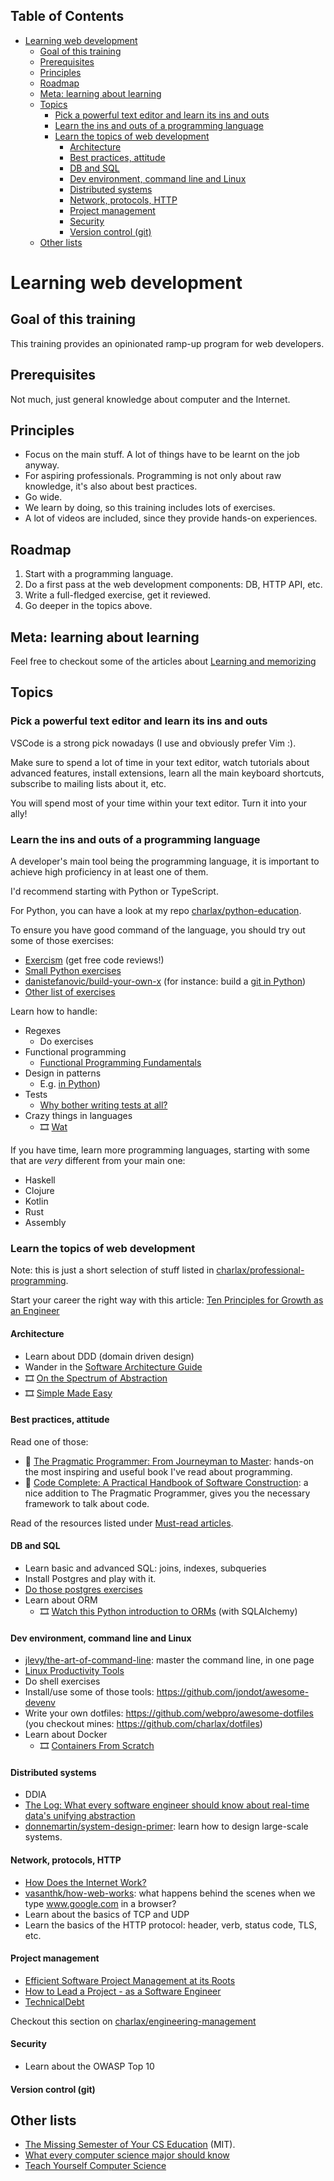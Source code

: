 <!-- START doctoc generated TOC please keep comment here to allow auto update -->
<!-- DON'T EDIT THIS SECTION, INSTEAD RE-RUN doctoc TO UPDATE -->
## Table of Contents

- [Learning web development](#learning-web-development)
  - [Goal of this training](#goal-of-this-training)
  - [Prerequisites](#prerequisites)
  - [Principles](#principles)
  - [Roadmap](#roadmap)
  - [Meta: learning about learning](#meta-learning-about-learning)
  - [Topics](#topics)
    - [Pick a powerful text editor and learn its ins and outs](#pick-a-powerful-text-editor-and-learn-its-ins-and-outs)
    - [Learn the ins and outs of a programming language](#learn-the-ins-and-outs-of-a-programming-language)
    - [Learn the topics of web development](#learn-the-topics-of-web-development)
      - [Architecture](#architecture)
      - [Best practices, attitude](#best-practices-attitude)
      - [DB and SQL](#db-and-sql)
      - [Dev environment, command line and Linux](#dev-environment-command-line-and-linux)
      - [Distributed systems](#distributed-systems)
      - [Network, protocols, HTTP](#network-protocols-http)
      - [Project management](#project-management)
      - [Security](#security)
      - [Version control (git)](#version-control-git)
  - [Other lists](#other-lists)

<!-- END doctoc generated TOC please keep comment here to allow auto update -->

<!--TOC-->

# Learning web development

## Goal of this training

This training provides an opinionated ramp-up program for web developers.

## Prerequisites

Not much, just general knowledge about computer and the Internet.

## Principles

- Focus on the main stuff. A lot of things have to be learnt on the job anyway.
- For aspiring professionals. Programming is not only about raw knowledge,
  it's also about best practices.
- Go wide.
- We learn by doing, so this training includes lots of exercises.
- A lot of videos are included, since they provide hands-on experiences.

## Roadmap

1. Start with a programming language.
2. Do a first pass at the web development components: DB, HTTP API, etc.
3. Write a full-fledged exercise, get it reviewed.
4. Go deeper in the topics above.

## Meta: learning about learning

Feel free to checkout some of the articles about [Learning and memorizing](https://github.com/charlax/professional-programming#learning--memorizing)

## Topics

### Pick a powerful text editor and learn its ins and outs

VSCode is a strong pick nowadays (I use and obviously prefer Vim :).

Make sure to spend a lot of time in your text editor, watch tutorials about
advanced features, install extensions, learn all the main keyboard shortcuts,
subscribe to mailing lists about it, etc.

You will spend most of your time within your text editor. Turn it into your
ally!

### Learn the ins and outs of a programming language

A developer's main tool being the programming language, it is important to
achieve high proficiency in at least one of them.

I'd recommend starting with Python or TypeScript.

For Python, you can have a look at my repo [charlax/python-education](https://github.com/charlax/python-education).

To ensure you have good command of the language, you should try out some of
those exercises:

- [Exercism](https://exercism.io/) (get free code reviews!)
- [Small Python exercises](https://github.com/charlax/python-education/tree/master/learning-python/exercises)
- [danistefanovic/build-your-own-x](https://github.com/danistefanovic/build-your-own-x) (for instance: build a [git in Python](https://wyag.thb.lt/))
- [Other list of exercises](https://github.com/charlax/python-education#exercises)

Learn how to handle:

- Regexes
    - Do exercises
- Functional programming
    - [Functional Programming Fundamentals](https://www.matthewgerstman.com/tech/functional-programming-fundamentals/)
- Design in patterns
    - E.g. [in Python](https://medium.com/@daniel.heller/ten-principles-for-growth-69015e08c35b))
- Tests
    - [Why bother writing tests at all?](https://dave.cheney.net/2019/05/14/why-bother-writing-tests-at-all)
- Crazy things in languages
    - 🎞 [Wat](https://www.destroyallsoftware.com/talks/wat)

If you have time, learn more programming languages, starting with some that are
*very* different from your main one:

- Haskell
- Clojure
- Kotlin
- Rust
- Assembly

### Learn the topics of web development

Note: this is just a short selection of stuff listed in
[charlax/professional-programming](https://github.com/charlax/professional-programming).

Start your career the right way with this article: [Ten Principles for Growth as an Engineer](https://medium.com/@daniel.heller/ten-principles-for-growth-69015e08c35b)

#### Architecture

- Learn about DDD (domain driven design)
- Wander in the [Software Architecture Guide](https://martinfowler.com/architecture/)
- 🎞 [On the Spectrum of Abstraction](https://www.youtube.com/watch?v=mVVNJKv9esE&ab_channel=ReactEurope)
- 🎞 [Simple Made Easy](https://www.infoq.com/presentations/Simple-Made-Easy/)

#### Best practices, attitude

Read one of those:

- 📖 [The Pragmatic Programmer: From Journeyman to
  Master](https://pragprog.com/titles/tpp20/): hands-on the most inspiring and useful book I've read about programming.
- 📖 [Code Complete: A Practical Handbook of Software
  Construction](http://www.amazon.com/Code-Complete-Practical-Handbook-Construction/dp/0735619670): a nice addition to The Pragmatic Programmer, gives you the necessary framework to talk about code.

Read of the resources listed under [Must-read articles](https://github.com/charlax/professional-programming#must-read-articles).

#### DB and SQL

- Learn basic and advanced SQL: joins, indexes, subqueries
- Install Postgres and play with it.
- [Do those postgres exercises](https://pgexercises.com/)
- Learn about ORM
    - 🎞 [Watch this Python introduction to ORMs](https://www.youtube.com/watch?v=P141KRbxVKc&ab_channel=PyCon2014) (with SQLAlchemy)

#### Dev environment, command line and Linux

- [jlevy/the-art-of-command-line](https://github.com/jlevy/the-art-of-command-line): master the command line, in one page
- [Linux Productivity Tools](https://www.usenix.org/sites/default/files/conference/protected-files/lisa19_maheshwari.pdf)
- Do shell exercises
- Install/use some of those tools: https://github.com/jondot/awesome-devenv
- Write your own dotfiles: https://github.com/webpro/awesome-dotfiles (you
  checkout mines: https://github.com/charlax/dotfiles)
- Learn about Docker
    - 🎞 [Containers From Scratch](https://www.youtube.com/watch?v=8fi7uSYlOdc&ab_channel=GOTOConferences)

#### Distributed systems

- DDIA
- [The Log: What every software engineer should know about real-time data's unifying abstraction](https://engineering.linkedin.com/distributed-systems/log-what-every-software-engineer-should-know-about-real-time-datas-unifying)
- [donnemartin/system-design-primer](https://github.com/donnemartin/system-design-primer): learn how to design large-scale systems.

#### Network, protocols, HTTP

- [How Does the Internet Work?](https://web.stanford.edu/class/msande91si/www-spr04/readings/week1/InternetWhitepaper.htm)
- [vasanthk/how-web-works](https://github.com/vasanthk/how-web-works): what happens behind the scenes when we type www.google.com in a browser?
- Learn about the basics of TCP and UDP
- Learn the basics of the HTTP protocol: header, verb, status code, TLS, etc.

#### Project management

- [Efficient Software Project Management at its Roots](https://blog.pragmaticengineer.com/efficient-software-project-management-at-its-roots/)
- [How to Lead a Project - as a Software Engineer](https://blog.pragmaticengineer.com/how-to-lead-a-project-in-software-development/)
- [TechnicalDebt](https://martinfowler.com/bliki/TechnicalDebt.html)

Checkout this section on [charlax/engineering-management](https://github.com/charlax/engineering-management#project-management)

#### Security

- Learn about the OWASP Top 10

#### Version control (git)


## Other lists

- [The Missing Semester of Your CS Education](https://missing.csail.mit.edu/) (MIT).
- [What every computer science major should know](http://matt.might.net/articles/what-cs-majors-should-know/)
- [Teach Yourself Computer Science](https://teachyourselfcs.com/)
